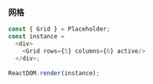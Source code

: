 
### 网格

<!--start-code-->
```js
const { Grid } = Placeholder;
const instance = 
  <div>
    <Grid rows={5} columns={6} active/>
  </div>;
  
ReactDOM.render(instance);

```
<!--end-code-->
